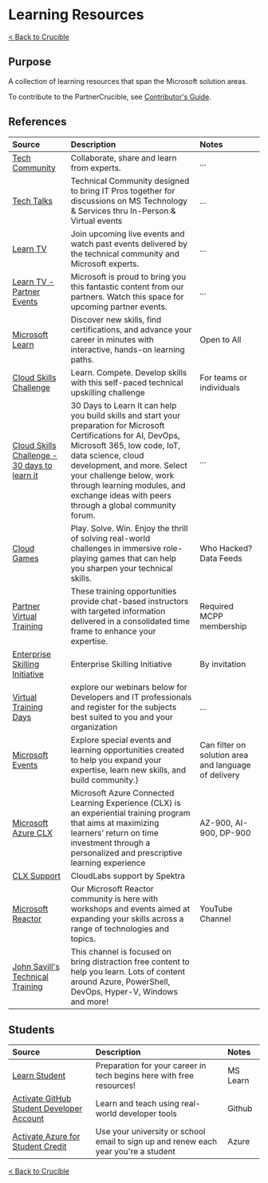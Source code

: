 # Learning Resources

[< Back to Crucible](./)

## Purpose

A collection of learning resources that span the Microsoft solution areas.

To contribute to the PartnerCrucible, see [Contributor's Guide](ContributorsGuide).

## References

Source | Description | Notes
:----- | :---------- | :----
[Tech Community](https://techcommunity.microsoft.com/) | Collaborate, share and learn from experts.|...
[Tech Talks](https://techcommunity.microsoft.com/t5/microsoft-tech-talks/ct-p/MicrosoftTechTalks) | Technical Community designed to bring IT Pros together for discussions on MS Technology & Services thru In-Person & Virtual events | ...
[Learn TV](https://docs.microsoft.com/en-us/events/) | Join upcoming live events and watch past events delivered by the technical community and Microsoft experts. | ...
[Learn TV - Partner Events](https://docs.microsoft.com/en-us/events/learn-events/Partner-Events/) | Microsoft is proud to bring you this fantastic content from our partners. Watch this space for upcoming partner events. | ...
[Microsoft Learn](https://learn.microsoft.com)| Discover new skills, find certifications, and advance your career in minutes with interactive, hands-on learning paths.| Open to All
[Cloud Skills Challenge](https://www.microsoft.com/en-ca/sites/cloud-skills-challenge/)| Learn. Compete. Develop skills with this self-paced technical upskilling challenge | For teams or individuals
[Cloud Skills Challenge - 30 days to learn it](https://developer.microsoft.com/en-us/offers/30-days-to-learn-it) |30 Days to Learn It can help you build skills and start your preparation for Microsoft Certifications for AI, DevOps, Microsoft 365, low code, IoT, data science, cloud development, and more. Select your challenge below, work through learning modules, and exchange ideas with peers through a global community forum.|...
[Cloud Games](https://docs.microsoft.com/en-ca/certifications/cloud-games)| Play. Solve. Win. Enjoy the thrill of solving real-world challenges in immersive role-playing games that can help you sharpen your technical skills. | Who Hacked?<br>Data Feeds
[Partner Virtual Training](https://partner.microsoft.com/en-US/training/virtual-training-series#/)| These training opportunities provide chat-based instructors with targeted information delivered in a consolidated time frame to enhance your expertise.|Required MCPP membership
[Enterprise Skilling Initiative](esi.microsoft.com)|Enterprise Skilling Initiative| By invitation
[Virtual Training Days](https://www.microsoft.com/en-ie/training-days)| explore our webinars below for Developers and IT professionals and register for the subjects best suited to you and your organization |...
[Microsoft Events](https://events.microsoft.com/)|Explore special events and learning opportunities created to help you expand your expertise, learn new skills, and build community.}| Can filter on solution area and language of delivery
[Microsoft Azure CLX](https://clx.cloudevents.ai/events/39366311-ad15-4b90-9364-0252213842fa)|Microsoft Azure Connected Learning Experience (CLX) is an experiential training program that aims at maximizing learners’ return on time investment through a personalized and prescriptive learning experience| AZ-900, AI-900, DP-900
[CLX Support](https://support.spektrasystems.com/portal/en/newticket?_gl=1*1am1gln*_ga*ODUwNjk4MDgzLjE2NTE2MjczMDQ.*_ga_WJ29EGCL9Y*MTY1MTYyNzMwMy4xLjEuMTY1MTYyNzMyOC4w&_ga=2.13350832.667915366.1651627304-850698083.1651627304)| CloudLabs support by Spektra|
[Microsoft Reactor](https://www.youtube.com/c/MicrosoftReactor1)| Our Microsoft Reactor community is here with workshops and events aimed at expanding your skills across a range of technologies and topics. | YouTube Channel
[John Savill's Technical Training](https://www.youtube.com/c/NTFAQGuy/featured) | This channel is focused on bring distraction free content to help you learn. Lots of content around Azure, PowerShell, DevOps, Hyper-V, Windows and more! |

## Students

Source | Description | Notes
:----- | :---------- | :----
[Learn Student](http://aka.ms/learnstudent) | Preparation for your career in tech begins here with free resources!| MS Learn
[Activate GitHub Student Developer Account](https://education.github.com/discount_requests/pack_application) | Learn and teach using real-world developer tools | Github
[Activate Azure for Student Credit](https://azure.microsoft.com/en-us/free/students/) |  Use your university or school email to sign up and renew each year you're a student | Azure


[< Back to Crucible](./)
